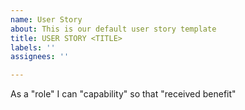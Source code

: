 ```yaml
---
name: User Story
about: This is our default user story template
title: USER STORY <TITLE>
labels: ''
assignees: ''

---
```


As a "role" I can "capability" so that "received benefit"
